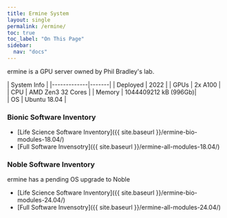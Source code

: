 ```yaml
---
title: Ermine System 
layout: single
permalink: /ermine/
toc: true
toc_label: "On This Page"
sidebar:
  nav: "docs"
---
```


ermine is a GPU server owned by Phil Bradley's lab.

  | System Info |
  |-------------|-------|
  | Deployed    | 2022  |
  | GPUs        | 2x A100 |
  | CPU           | AMD Zen3 32 Cores |
  | Memory        | 1044409212 kB (996Gb)|  
  | OS            | Ubuntu 18.04 |

### Bionic Software Inventory
 - [Life Science Software Inventory]({{ site.baseurl }}/ermine-bio-modules-18.04/)
 - [Full Software Invensotry]({{ site.baseurl }}/ermine-all-modules-18.04/)

### Noble Software Inventory
ermine has a pending OS upgrade to Noble
 - [Life Science Software Inventory]({{ site.baseurl }}/ermine-bio-modules-24.04/)
 - [Full Software Invensotry]({{ site.baseurl }}/ermine-all-modules-24.04/)

